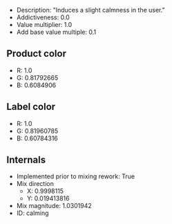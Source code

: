 - Description: "Induces a slight calmness in the user."
- Addictiveness: 0.0
- Value multiplier: 1.0
- Add base value multiple: 0.1
## Product color
- R: 1.0
- G: 0.81792665
- B: 0.6084906
## Label color
- R: 1.0
- G: 0.81960785
- B: 0.60784316
## Internals
- Implemented prior to mixing rework: True
- Mix direction
    - X: 0.9998115
    - Y: 0.019413816
- Mix magnitude: 1.0301942
- ID: calming